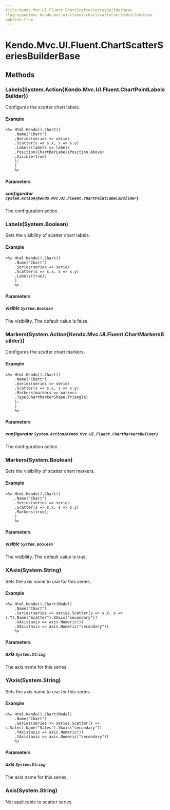 ```yaml
---
title:Kendo.Mvc.UI.Fluent.ChartScatterSeriesBuilderBase
slug:aspnetmvc-kendo.mvc.ui.fluent.chartscatterseriesbuilderbase
publish:true
---
```


# Kendo.Mvc.UI.Fluent.ChartScatterSeriesBuilderBase

## Methods

### Labels(System.Action{Kendo.Mvc.UI.Fluent.ChartPointLabelsBuilder})
Configures the scatter chart labels.

#### Example
    <%= Html.Kendo().Chart()
        .Name("Chart")
        .Series(series => series
        .Scatter(s => s.x, s => s.y)
        .Labels(labels => labels
        .Position(ChartBarLabelsPosition.Above)
        .Visible(true)
        );
        )
        %>

#### Parameters

##### configurator `System.Action{Kendo.Mvc.UI.Fluent.ChartPointLabelsBuilder}`
The configuration action.

### Labels(System.Boolean)
Sets the visibility of scatter chart labels.

#### Example
    <%= Html.Kendo().Chart()
        .Name("Chart")
        .Series(series => series
        .Scatter(s => s.x, s => s.y)
        .Labels(true);
        )
        %>

#### Parameters

##### visible `System.Boolean`
The visibility. The default value is false.

### Markers(System.Action{Kendo.Mvc.UI.Fluent.ChartMarkersBuilder})
Configures the scatter chart markers.

#### Example
    <%= Html.Kendo().Chart()
        .Name("Chart")
        .Series(series => series
        .Scatter(s => s.x, s => s.y)
        .Markers(markers => markers
        .Type(ChartMarkerShape.Triangle)
        );
        )
        %>

#### Parameters

##### configurator `System.Action{Kendo.Mvc.UI.Fluent.ChartMarkersBuilder}`
The configuration action.

### Markers(System.Boolean)
Sets the visibility of scatter chart markers.

#### Example
    <%= Html.Kendo().Chart()
        .Name("Chart")
        .Series(series => series
        .Scatter(s => s.x, s => s.y)
        .Markers(true);
        )
        %>

#### Parameters

##### visible `System.Boolean`
The visibility. The default value is true.

### XAxis(System.String)
Sets the axis name to use for this series.

#### Example
    <%= Html.Kendo().Chart(Model)
        .Name("Chart")
        .Series(series => series.Scatter(s => s.X, s => s.Y).Name("Scatter").XAxis("secondary"))
        .XAxis(axis => axis.Numeric())
        .XAxis(axis => axis.Numeric("secondary"))
        %>

#### Parameters

##### axis `System.String`
The axis name for this series.

### YAxis(System.String)
Sets the axis name to use for this series.

#### Example
    <%= Html.Kendo().Chart(Model)
        .Name("Chart")
        .Series(series => series.Scatter(s => s.Sales).Name("Sales").YAxis("secondary"))
        .YAxis(axis => axis.Numeric())
        .YAxis(axis => axis.Numeric("secondary"))
        %>

#### Parameters

##### axis `System.String`
The axis name for this series.

### Axis(System.String)
Not applicable to scatter series